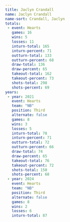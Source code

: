 ```yaml
---
title: Jaclyn Crandall
name: Jaclyn Crandall
name-sort: Crandall, Jaclyn
totals:
 - event: Hearts
   games: 16
   wins: 5
   losses: 11
   inturn-total: 165
   inturn-percent: 71
   outturn-total: 133
   outturn-percent: 68
   draw-total: 136
   draw-percent: 65
   takeout-total: 162
   takeout-percent: 73
   shots-total: 298
   shots-percent: 69
years:
 - year: 2021
   event: Hearts
   team: "NB"
   position: Third
   alternate: false
   games: 8
   wins: 3
   losses: 5
   inturn-total: 78
   inturn-percent: 71
   outturn-total: 72
   outturn-percent: 66
   draw-total: 74
   draw-percent: 65
   takeout-total: 76
   takeout-percent: 72
   shots-total: 150
   shots-percent: 68
 - year: 2024
   event: Hearts
   team: "NB"
   position: Third
   alternate: false
   games: 8
   wins: 2
   losses: 6
   inturn-total: 87
   inturn-percent: 71
   outturn-total: 61
   outturn-percent: 70
   draw-total: 62
   draw-percent: 65
   takeout-total: 86
   takeout-percent: 74
   shots-total: 148
   shots-percent: 70
vs:
 - Anderson, Sherry
 - Armstrong, Hailey
 - Barron, Lauren
 - Birt, Suzanne
 - Brothers, Jill
 - Brown, Corryn
 - Brunton, Kira
 - Burgess, Karlee
 - Cameron, Kate
 - Carey, Chelsea
 - Carmody, Erin
 - Christianson, Marie
 - Daly, Calissa
 - deGroot, Cassandra
 - Dubue, Lindsay
 - Eddy, Lori
 - Elias, Mackenzie
 - Fisher, Sam
 - Flemming, Margot
 - Fleury, Tracy
 - Foster, Kerry
 - Fyfe, Liz
 - Galusha, Kerry
 - Grandy, Clancy
 - Griffin, Alison
 - Hamilton, Beth
 - Hawes, Dezaray
 - Helston, Raelyn
 - Hill, Sarah
 - Homan, Rachel
 - Hughes, Meaghan
 - Inglis, Danielle
 - Jones, Jennifer
 - Kitz, Chaelynn
 - Knapp, Breanne
 - Koltun, Sarah
 - Lawes, Kaitlyn
 - Loken, Sarah
 - MacCuish, Kristin
 - MacDonald, Kaitlin
 - MacMillan, Kayla
 - Martin, Nancy
 - Mercer, Adrienne
 - Miskew, Emma
 - Njegovan, Selena
 - Peterman, Jocelyn
 - Pincott, Erin
 - Pinksen, Sadie
 - Riley, Emily
 - Rizzo, Jo-Ann
 - Rocque, Kelsey
 - Scoffin, Bayly
 - Shea, Michelle
 - Smith, Heather
 - St-Georges, Cynthia
 - St-Georges, Laurie
 - Strong, Helen
 - Walter, Meghan
 - Weagle, Lisa
 - Westcott, Raunora
 - Wilkes, Sarah
 - Zacharias, Emily
---
```

